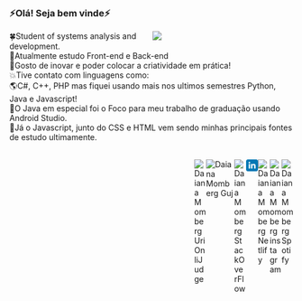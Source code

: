 ### ⚡️Olá! Seja bem vinde⚡️

<img align='right' src="https://data.whicdn.com/images/237176020/original.gif" width="250">

🍀Student of systems analysis and development.</br>
🌸Atualmente estudo Front-end e Back-end</br>
🌈Gosto de inovar e poder colocar a criatividade em prática!</br>
💥Tive contato com linguagens como:</br>
🌎C#, C++, PHP mas fiquei usando mais nos ultimos semestres Python, Java e Javascript!</br>
🍃O Java em especial foi o Foco para meu trabalho de graduação usando Android Studio.</br>
🍂Já o Javascript, junto do CSS e HTML vem sendo minhas principais fontes de estudo ultimamente.


<!--
👾Main mission👾<br/>
🏆1º Semestre: Status {Concluido}<br/>
🏆2º Semestre: Status {Concluido}<br/>
🏆3º Semestre: Status {Concluido}<br/>
🏆4º Semestre: Status {Concluido}<br/>
🏆5º Semestre: Status {Concluido}<br/>
🏆6º Semestre: Status {Concluido}<br/>
🏆Trabalho de Graduação: Status {Concluido}<br/>
🔴Estágio: Status {Procurando} <br/>
-->

<br/>

<a target="_blank" href="https://www.instagram.com/darmiest/">
  <img target="_blank" align="right" alt="Daiana Momberg Spotify" width="21px" src="https://image.flaticon.com/icons/png/512/174/174855.png" />
</a>

<a href="https://open.spotify.com/user/darmiestkoystech">
  <img align="right" alt="Daiana Momberg instagram" width="21px" src="https://image.flaticon.com/icons/png/512/2111/2111624.png" />
</a>

<a href="https://app.netlify.com/teams/darmiest/overview/">
  <img align="right" alt="Daiana Momberg Netlify" width="21px" src="https://camo.githubusercontent.com/c8a3dd0309eabdf69cf932a8450e2711307502a47703c54024f4678c41d497ba/68747470733a2f2f7777772e6e65746c6966792e636f6d2f696d672f70726573732f6c6f676f732f6c6f676f6d61726b2e706e67" />
</a>

<a href="https://www.linkedin.com/in/daiana-momberg-de-andrade-251412154/">
  <img align="right" alt="Daiana Momberg Linkedin" width="21px" src="https://raw.githubusercontent.com/edent/SuperTinyIcons/099dc12b59179d07d534069bc8551718f786d91a/images/svg/linkedin.svg" />
</a>

<a href="https://pt.stackoverflow.com/users/165204/daiana-de-andrade">
  <img align="right" alt="Daiana Momberg StackOverFlow" width="21px" src="https://cdn3.iconfinder.com/data/icons/inficons/512/stackoverflow.png" />
</a>

<a href="https://www.guj.com.br/u/Darmiest/summary">
  <img align="right" alt="Daiana Momberg Guj" width="50px" src="https://www.guj.com.br/uploads/default/original/3X/7/a/7a098a50d944e138a214e1c25579601933d18b7d.png" />
</a>

<a href="https://www.urionlinejudge.com.br/judge/pt/profile/324014">
  <img align="right" alt="Daiana Momberg UriOnliJudge" width="21px" src="https://media-exp1.licdn.com/dms/image/C4E0BAQGUo2sWYXd8RQ/company-logo_200_200/0/1519867078703?e=2159024400&v=beta&t=w6OlNtUR_FA6w5D4VtX9ftXfgHaxW6y2PppbH_MHZI8" />
</a>

<br/>
<br/><br/>
